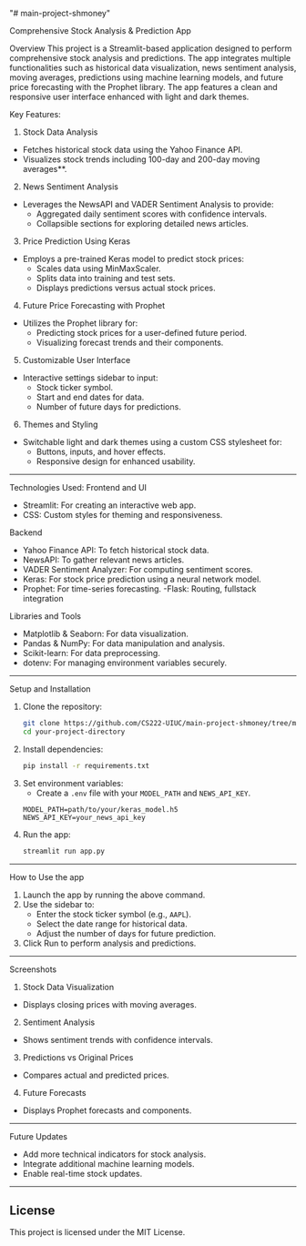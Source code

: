 "# main-project-shmoney"

Comprehensive Stock Analysis & Prediction App

Overview
This project is a Streamlit-based application designed to perform comprehensive stock analysis and predictions. The app integrates multiple functionalities such as historical data visualization, news sentiment analysis, moving averages, predictions using machine learning models, and future price forecasting with the Prophet library. The app features a clean and responsive user interface enhanced with light and dark themes.

Key Features:
1. Stock Data Analysis
- Fetches historical stock data using the Yahoo Finance API.
- Visualizes stock trends including 100-day and 200-day moving averages**.

2. News Sentiment Analysis
- Leverages the NewsAPI and VADER Sentiment Analysis to provide:
  - Aggregated daily sentiment scores with confidence intervals.
  - Collapsible sections for exploring detailed news articles.

3. Price Prediction Using Keras
- Employs a pre-trained Keras model to predict stock prices:
  - Scales data using MinMaxScaler.
  - Splits data into training and test sets.
  - Displays predictions versus actual stock prices.

4. Future Price Forecasting with Prophet
- Utilizes the Prophet library for:
  - Predicting stock prices for a user-defined future period.
  - Visualizing forecast trends and their components.

5. Customizable User Interface
- Interactive settings sidebar to input:
  - Stock ticker symbol.
  - Start and end dates for data.
  - Number of future days for predictions.

6. Themes and Styling
- Switchable light and dark themes using a custom CSS stylesheet for:
  - Buttons, inputs, and hover effects.
  - Responsive design for enhanced usability.

---

Technologies Used:
Frontend and UI
- Streamlit: For creating an interactive web app.
- CSS: Custom styles for theming and responsiveness.

Backend
- Yahoo Finance API: To fetch historical stock data.
- NewsAPI: To gather relevant news articles.
- VADER Sentiment Analyzer: For computing sentiment scores.
- Keras: For stock price prediction using a neural network model.
- Prophet: For time-series forecasting.
-Flask: Routing, fullstack integration

Libraries and Tools
- Matplotlib & Seaborn: For data visualization.
- Pandas & NumPy: For data manipulation and analysis.
- Scikit-learn: For data preprocessing.
- dotenv: For managing environment variables securely.

---
Setup and Installation
1. Clone the repository:
   ```bash
   git clone https://github.com/CS222-UIUC/main-project-shmoney/tree/main/
   cd your-project-directory
   ```
2. Install dependencies:
   ```bash
   pip install -r requirements.txt
   ```
3. Set environment variables:
   - Create a `.env` file with your `MODEL_PATH` and `NEWS_API_KEY`.
   ```env
   MODEL_PATH=path/to/your/keras_model.h5
   NEWS_API_KEY=your_news_api_key
   ```
4. Run the app:
   ```bash
   streamlit run app.py
   ```

---

How to Use the app
1. Launch the app by running the above command.
2. Use the sidebar to:
   - Enter the stock ticker symbol (e.g., `AAPL`).
   - Select the date range for historical data.
   - Adjust the number of days for future prediction.
3. Click Run to perform analysis and predictions.

---

Screenshots
1. Stock Data Visualization
- Displays closing prices with moving averages.

2. Sentiment Analysis
- Shows sentiment trends with confidence intervals.

3. Predictions vs Original Prices
- Compares actual and predicted prices.

4. Future Forecasts
- Displays Prophet forecasts and components.

---

Future Updates
- Add more technical indicators for stock analysis.
- Integrate additional machine learning models.
- Enable real-time stock updates.

---

## License
This project is licensed under the MIT License.